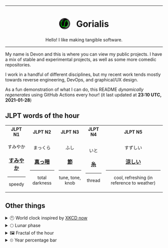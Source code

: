 ***

<h1 align="center">
<sub>
    <img src="readme/resources/avatar.png" height="36">
</sub>
&nbsp;
Gorialis
</h1>
<p align="center">
Hello! I like making tangible software.
</p>

***

My name is Devon and this is where you can view my public projects. I have a mix of stable and experimental projects, as well as some more comedic repositories.

I work in a handful of different disciplines, but my recent work tends mostly towards reverse engineering, DevOps, and graphical/UX design.

As a fun demonstration of what I can do, this README *dynamically regenerates* using GitHub Actions every hour! (it last updated at **23:10 UTC, 2021-01-28**)

<h2>JLPT words of the hour</h2>
<table>
    <tr>
        <th>JLPT N1</th>
        <th>JLPT N2</th>
        <th>JLPT N3</th>
        <th>JLPT N4</th>
        <th>JLPT N5</th>
    </tr>
    <tr>
        <td>
            <p align="center">すみやか</p>
            <h3 align="center"><b><a href="https://jisho.org/search/%E3%81%99%E3%81%BF%E3%82%84%E3%81%8B">すみやか</a></b></h3>
            <hr>
            <p align="center">speedy</p>
        </td>
        <td>
            <p align="center">まっくら</p>
            <h3 align="center"><b><a href="https://jisho.org/search/%E7%9C%9F%E3%81%A3%E6%9A%97">真っ暗</a></b></h3>
            <hr>
            <p align="center">total darkness</p>
        </td>
        <td>
            <p align="center">ふし</p>
            <h3 align="center"><b><a href="https://jisho.org/search/%E7%AF%80">節</a></b></h3>
            <hr>
            <p align="center">tune,<wbr> tone,<wbr> knob</p>
        </td>
        <td>
            <p align="center">いと</p>
            <h3 align="center"><b><a href="https://jisho.org/search/%E7%B3%B8">糸</a></b></h3>
            <hr>
            <p align="center">thread</p>
        </td>
        <td>
            <p align="center">すずしい</p>
            <h3 align="center"><b><a href="https://jisho.org/search/%E6%B6%BC%E3%81%97%E3%81%84">涼しい</a></b></h3>
            <hr>
            <p align="center">cool,<wbr> refreshing (in reference to weather)</p>
        </td>
    </tr>
</table>

<h2>Other things</h2>
<details>
<summary>🕚  World clock inspired by <a href="https://xkcd.com/now">XKCD now</a></summary>

> <img src="generated/now.png" width="512">

</details>
<details>
<summary>🌕 Lunar phase</summary>

The moon is approximately 55.40% through its phase (Full Moon).

</details>
<details>
<summary>&#x1f5bc; Fractal of the hour</summary>

> <img src="generated/fractal.png" width="512">

</details>
<details>
<summary>&#x23f2; Year percentage bar</summary>
<pre><code>2021 [█▁▁▁▁▁▁▁▁▁▁▁▁▁▁▁▁▁▁▁] 7.66%</code></pre>
</details>
